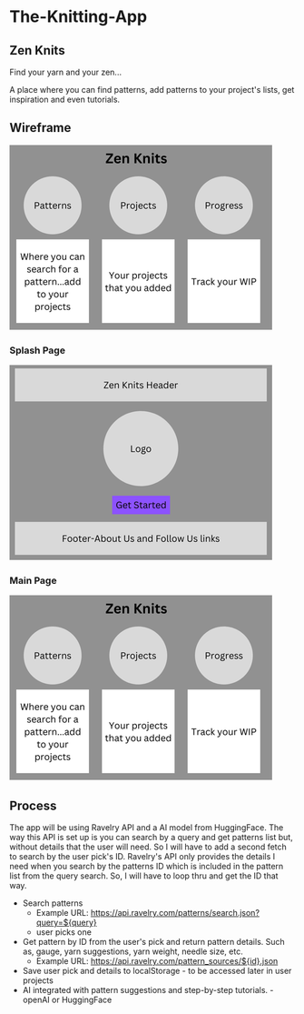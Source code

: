# The-Knitting-App

## Zen Knits

Find your yarn and your zen...

A place where you can find patterns, add patterns to your project's lists, get inspiration and even tutorials. 

## Wireframe

![wireframe](img/wireframe.png)

### Splash Page

![wireframe for splash](img/splash.png)

### Main Page

![wireframe for main](img/wireframe.png)

## Process

The app will be using Ravelry API and a AI model from HuggingFace. The way this API is set up is you can search by a query and get patterns list but, without details that the user will need. So I will have to add a second fetch to search by the user pick's ID. Ravelry's API only provides the details I need when you search by the patterns ID which is included in the pattern list from the query search. So, I will have to loop thru and get the ID that way. 

- Search patterns 
    - Example URL: https://api.ravelry.com/patterns/search.json?query=${query}
    - user picks one
- Get pattern by ID from the user's pick and return pattern details. Such as, gauge, yarn suggestions, yarn weight, needle size, etc.
    - Example URL: https://api.ravelry.com/pattern_sources/${id}.json
- Save user pick and details to localStorage - to be accessed later in user projects
- AI integrated with pattern suggestions and step-by-step tutorials. - openAI or HuggingFace 


